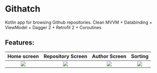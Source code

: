 # Githatch
Kotlin app for browsing Github repositories.
Clean MVVM + Databinding + ViewModel + Dagger 2 + Retrofit 2 + Coroutines

**Features:**
  -   
Home screen              |  Repository Screen      | Author Screen                | Sorting
:-------------------------:|:-------------------------:|:-------------------------:|:-------------------------:
![](https://imgur.com/XQ1eM2k.jpg)  |  ![](https://imgur.com/8aqG9jS.jpg) | ![](https://imgur.com/Gc4Sxhs.jpg)| ![](https://imgur.com/hFXpOCG.jpg)
